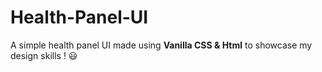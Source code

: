 # Health-Panel-UI
A simple health panel UI made using **Vanilla CSS & Html** to showcase my design skills ! :smiley:

